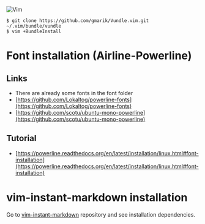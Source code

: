![Vim](http://upload.wikimedia.org/wikipedia/commons/thumb/9/9f/Vimlogo.svg/60px-Vimlogo.svg.png)

```
$ git clone https://github.com/gmarik/Vundle.vim.git ~/.vim/bundle/vundle
$ vim +BundleInstall

```

# Font installation (Airline-Powerline)
## Links
* There are already some fonts in the font folder
* [https://github.com/Lokaltog/powerline-fonts](https://github.com/Lokaltog/powerline-fonts)
* [https://github.com/scotu/ubuntu-mono-powerline](https://github.com/scotu/ubuntu-mono-powerline)

## Tutorial
* [https://powerline.readthedocs.org/en/latest/installation/linux.html#font-installation](https://powerline.readthedocs.org/en/latest/installation/linux.html#font-installation)

# vim-instant-markdown installation
Go to [vim-instant-markdown](https://github.com/suan/vim-instant-markdown) repository and see installation dependencies.
